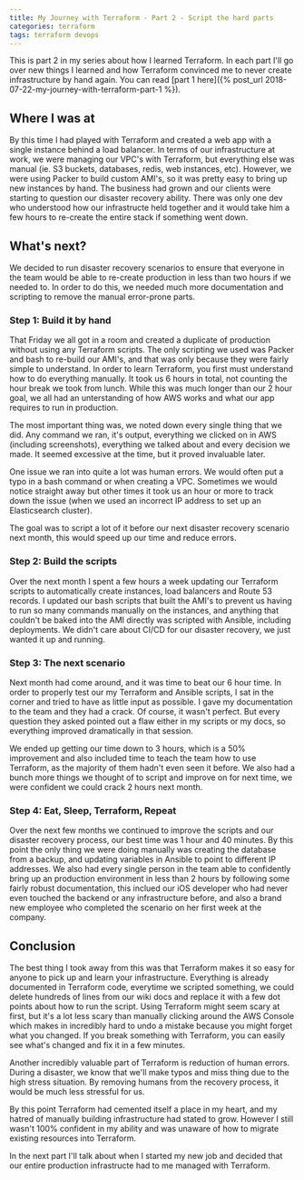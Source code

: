 ```yaml
---
title: My Journey with Terraform - Part 2 - Script the hard parts
categories: terraform
tags: terraform devops
---
```


This is part 2 in my series about how I learned Terraform. In each part I'll go over new things I 
learned and how Terraform convinced me to never create infrastructure by hand again. You can read
[part 1 here]({% post_url 2018-07-22-my-journey-with-terraform-part-1 %}).


## Where I was at

By this time I had played with Terraform and created a web app with a single instance behind a load
balancer. In terms of our infrastructure at work, we were managing our VPC's with Terraform, but 
everything else was manual (ie. S3 buckets, databases, redis, web instances, etc). However, we were
using Packer to build custom AMI's, so it was pretty easy to bring up new instances by hand. The 
business had grown and our clients were starting to question our disaster recovery ability. There
was only one dev who understood how our infrastructe held together and it would take him a few 
hours to re-create the entire stack if something went down. 

## What's next?

We decided to run disaster recovery scenarios to ensure that everyone in the team would be able 
to re-create production in less than two hours if we needed to. In order to do this, we needed 
much more documentation and scripting to remove the manual error-prone parts.


### Step 1: Build it by hand

That Friday we all got in a room and created a duplicate of production without using any Terraform
scripts. The only scripting we used was Packer and bash to re-build our AMI's, and that was only
because they were fairly simple to understand. In order to learn Terraform, you first must 
understand how to do everything manually. It took us 6 hours in total, not counting the hour break
we took from lunch. While this was much longer than our 2 hour goal, we all had an unterstanding
of how AWS works and what our app requires to run in production.

The most important thing was, we noted down every single thing that we did. Any command we ran,
it's output, everything we clicked on in AWS (including screenshots), everything we talked about
and every decision we made. It seemed excessive at the time, but it proved invaluable later.

One issue we ran into quite a lot was human errors. We would often put a typo in a bash command
or when creating a VPC. Sometimes we would notice straight away but other times it took us 
an hour or more to track down the issue (when we used an incorrect IP address to set up an
Elasticsearch cluster).

The goal was to script a lot of it before our next disaster recovery scenario next month, this
would speed up our time and reduce errors.


### Step 2: Build the scripts

Over the next month I spent a few hours a week updating our Terraform scripts to automatically
create instances, load balancers and Route 53 records. I updated our bash scripts that built the
AMI's to prevent us having to run so many commands manually on the instances, and anything
that couldn't be baked into the AMI directly was scripted with Ansible, including deployments.
We didn't care about CI/CD for our disaster recovery, we just wanted it up and running.


### Step 3: The next scenario

Next month had come around, and it was time to beat our 6 hour time. In order to properly test our
my Terraform and Ansible scripts, I sat in the corner and tried to have as little input as possible.
I gave my documentation to the team and they had a crack. Of course, it wasn't perfect. But every
question they asked pointed out a flaw either in my scripts or my docs, so everything improved
dramatically in that session. 

We ended up getting our time down to 3 hours, which is a 50% improvement and also included time
to teach the team how to use Terraform, as the majority of them hadn't even seen it before. We
also had a bunch more things we thought of to script and improve on for next time, we were 
confident we could crack 2 hours next month.


### Step 4: Eat, Sleep, Terraform, Repeat

Over the next few months we continued to improve the scripts and our disaster recovery process,
our best time was 1 hour and 40 minutes. By this point the only thing we were doing manually 
was creating the database from a backup, and updating variables in Ansible to point to different 
IP addresses. We also had every single person in the team able to confidently bring up an production 
environment in less than 2 hours by following some fairly robust documentation, this inclued our iOS 
developer who had never even touched the backend or any infrastructure before, and also a brand new 
employee who completed the scenario on her first week at the company.


## Conclusion

The best thing I took away from this was that Terraform makes it so easy for anyone to pick up
and learn your infrastructure. Everything is already documented in Terraform code, everytime
we scripted something, we could delete hundreds of lines from our wiki docs and replace it with
a few dot points about how to run the script. Using Terraform might seem scary at first, but it's
a lot less scary than manually clicking around the AWS Console which makes in incredibly hard to
undo a mistake because you might forget what you changed. If you break something with Terraform,
you can easily see what's changed and fix it in a few minutes.

Another incredibly valuable part of Terraform is reduction of human errors. During a disaster, we 
know that we'll make typos and miss thing due to the high stress situation. By removing humans from
the recovery process, it would be much less stressful for us.

By this point Terraform had cemented itself a place in my heart, and my hatred of manually building
infrastructure had stated to grow. However I still wasn't 100% confident in my ability and was
unaware of how to migrate existing resources into Terraform.

In the next part I'll talk about when I started my new job and decided that our entire production
infrastructe had to me managed with Terraform.
